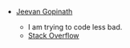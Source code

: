 - [Jeevan Gopinath](https://github.com/Shadowgrafity/)
  
  - I am trying to code less bad.
  - [Stack Overflow](https://stackoverflow.com/users/23062324/jeevan-gopinath)

<!---
Shadowgrafity/Shadowgrafity is a ✨ special ✨ repository because its `README.md` (this file) appears on your GitHub profile.
You can click the Preview link to take a look at your changes.
--->
